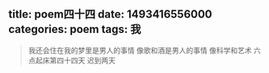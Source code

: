 title: poem四十四
date: 1493416556000
categories: poem
tags: 我
---
> 我还会住在我的梦里是男人的事情
像歌和酒是男人的事情
像科学和艺术
六点起床第四十四天 迟到两天
